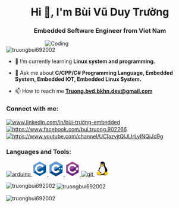 <h1 align="center">Hi 👋, I'm Bùi Vũ Duy Trường</h1>
<h3 align="center">Embedded Software Engineer from Viet Nam</h3>
<img align="right" alt="Coding" width="400" src="https://miro.medium.com/v2/resize:fit:640/format:webp/1*tFdNLQpIn5sT5D5HEeCBHg.png">
<p align="left"> <img src="https://komarev.com/ghpvc/?username=truongbui692002&label=Profile%20views&color=0e75b6&style=flat" alt="truongbui692002" /> </p>

- 🌱 I’m currently learning **Linux system and programming.**

- 💬 Ask me about **C/CPP/C# Programming Language, Embedded System, Embedded IOT, Embedded Linux System.**

- 📫 How to reach me **Truong.bvd.bkhn.dev@gmail.com**

<h3 align="left">Connect with me:</h3>
<p align="left">
<a href="https://linkedin.com/in/www.linkedin.com/in/bùi-trường-embedded" target="blank"><img align="center" src="https://raw.githubusercontent.com/rahuldkjain/github-profile-readme-generator/master/src/images/icons/Social/linked-in-alt.svg" alt="www.linkedin.com/in/bùi-trường-embedded" height="30" width="40" /></a>
<a href="https://fb.com/https://www.facebook.com/bui.truong.902266" target="blank"><img align="center" src="https://raw.githubusercontent.com/rahuldkjain/github-profile-readme-generator/master/src/images/icons/Social/facebook.svg" alt="https://www.facebook.com/bui.truong.902266" height="30" width="40" /></a>
<a href="https://www.youtube.com/channel/UCIazvjtQlJLIrLyINQiJd9g" target="blank"><img align="center" src="https://raw.githubusercontent.com/rahuldkjain/github-profile-readme-generator/master/src/images/icons/Social/youtube.svg" alt="https://www.youtube.com/channel/UCIazvjtQlJLIrLyINQiJd9g" height="30" width="40" /></a>
</p>

<h3 align="left">Languages and Tools:</h3>
<p align="left"> <a href="https://www.arduino.cc/" target="_blank" rel="noreferrer"> <img src="https://cdn.worldvectorlogo.com/logos/arduino-1.svg" alt="arduino" width="40" height="40"/> </a> <a href="https://www.cprogramming.com/" target="_blank" rel="noreferrer"> <img src="https://raw.githubusercontent.com/devicons/devicon/master/icons/c/c-original.svg" alt="c" width="40" height="40"/> </a> <a href="https://www.w3schools.com/cpp/" target="_blank" rel="noreferrer"> <img src="https://raw.githubusercontent.com/devicons/devicon/master/icons/cplusplus/cplusplus-original.svg" alt="cplusplus" width="40" height="40"/> </a> <a href="https://www.w3schools.com/cs/" target="_blank" rel="noreferrer"> <img src="https://raw.githubusercontent.com/devicons/devicon/master/icons/csharp/csharp-original.svg" alt="csharp" width="40" height="40"/> </a> <a href="https://git-scm.com/" target="_blank" rel="noreferrer"> <img src="https://www.vectorlogo.zone/logos/git-scm/git-scm-icon.svg" alt="git" width="40" height="40"/> </a> <a href="https://www.linux.org/" target="_blank" rel="noreferrer"> <img src="https://raw.githubusercontent.com/devicons/devicon/master/icons/linux/linux-original.svg" alt="linux" width="40" height="40"/> </a> </p>

<p><img align="left" src="https://github-readme-stats.vercel.app/api/top-langs?username=truongbui692002&show_icons=true&locale=en&layout=compact" alt="truongbui692002" /></p>

<p>&nbsp;<img align="center" src="https://github-readme-stats.vercel.app/api?username=truongbui692002&show_icons=true&locale=en" alt="truongbui692002" /></p>

<p><img align="center" src="https://github-readme-streak-stats.herokuapp.com/?user=truongbui692002&" alt="truongbui692002" /></p>

